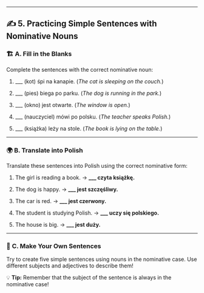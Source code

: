 
---

## ✍ **5. Practicing Simple Sentences with Nominative Nouns**

### 🏗 **A. Fill in the Blanks**

Complete the sentences with the correct nominative noun:

1. ___ (kot) śpi na kanapie. (_The cat is sleeping on the couch._)
    
2. ___ (pies) biega po parku. (_The dog is running in the park._)
    
3. ___ (okno) jest otwarte. (_The window is open._)
    
4. ___ (nauczyciel) mówi po polsku. (_The teacher speaks Polish._)
    
5. ___ (książka) leży na stole. (_The book is lying on the table._)
    

---

### 🌍 **B. Translate into Polish**

Translate these sentences into Polish using the correct nominative form:

1. The girl is reading a book. → **___ czyta książkę.**
    
2. The dog is happy. → **___ jest szczęśliwy.**
    
3. The car is red. → **___ jest czerwony.**
    
4. The student is studying Polish. → **___ uczy się polskiego.**
    
5. The house is big. → **___ jest duży.**
    

---

### 🎯 **C. Make Your Own Sentences**

Try to create five simple sentences using nouns in the nominative case. Use different subjects and adjectives to describe them!

💡 **Tip:** Remember that the subject of the sentence is always in the nominative case!

